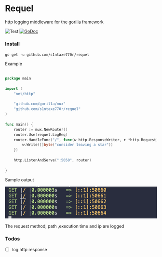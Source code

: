# Requel

http logging middleware for the [gorilla](https://github.com/gorilla/mux) framework

![Test](https://github.com/s1ntaxe770r/requel/workflows/Go/badge.svg) [![GoDoc](https://godoc.org/github.com/s1ntaxe770r/requel?status.svg)](https://godoc.org/github.com/s1ntaxe770r/requel)


### Install 
` go get -u github.com/s1ntaxe770r/requel `

Example 

```go 

package main

import (
	"net/http"

	"github.com/gorilla/mux"
	"github.com/s1ntaxe770r/requel"
)

func main() {
	router := mux.NewRouter()
	router.Use(requel.LogReq)
	router.HandleFunc("/", func(w http.ResponseWriter, r *http.Request) {
		w.Write([]byte("consider leaving a star"))
	})

	http.ListenAndServe(":5050", router)

}

```
Sample output

![output](output.png)


The request method, path ,execution time and ip  are logged 

### Todos 
- [ ] log http response 
